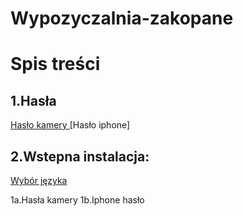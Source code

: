 # Wypozyczalnia-zakopane
# Spis treści

## 1.Hasła    
   [Hasło kamery ](#1hasła)
   [Hasło iphone]

## 2.Wstepna instalacja:   
   [Wybór języka](#2a-wybór-języka)
  
1a.Hasła kamery 
1b.Iphone hasło
